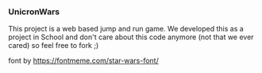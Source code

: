 ### UnicronWars

This project is a web based jump and run game. We developed this as a project in School and don't care about this code anymore (not that we ever cared) so feel free to fork ;)

font by https://fontmeme.com/star-wars-font/